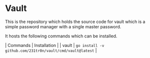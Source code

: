 # Vault
This is the repository which holds the source code for vault which is a simple password manager with a single master password.

It hosts the following commands which can be installed.

| Commands | Installation |
| vault    | `go install -v github.com/231tr0n/vault/cmd/vault@latest` |
